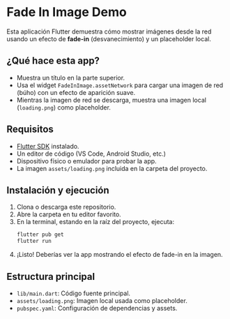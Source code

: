 # Fade In Image Demo

Esta aplicación Flutter demuestra cómo mostrar imágenes desde la red usando un efecto de **fade-in** (desvanecimiento) y un placeholder local.

## ¿Qué hace esta app?

- Muestra un título en la parte superior.
- Usa el widget `FadeInImage.assetNetwork` para cargar una imagen de red (búho) con un efecto de aparición suave.
- Mientras la imagen de red se descarga, muestra una imagen local (`loading.png`) como placeholder.

## Requisitos

- [Flutter SDK](https://docs.flutter.dev/get-started/install) instalado.
- Un editor de código (VS Code, Android Studio, etc.)
- Dispositivo físico o emulador para probar la app.
- La imagen `assets/loading.png` incluida en la carpeta del proyecto.

## Instalación y ejecución

1. Clona o descarga este repositorio.
2. Abre la carpeta en tu editor favorito.
3. En la terminal, estando en la raíz del proyecto, ejecuta:
   ```bash
   flutter pub get
   flutter run
   ```
4. ¡Listo! Deberías ver la app mostrando el efecto de fade-in en la imagen.

## Estructura principal

- `lib/main.dart`: Código fuente principal.
- `assets/loading.png`: Imagen local usada como placeholder.
- `pubspec.yaml`: Configuración de dependencias y assets.

